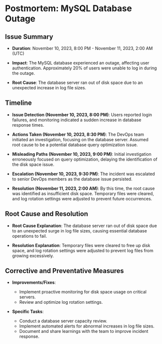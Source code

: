 # Postmortem: MySQL Database Outage

## Issue Summary

- **Duration**: November 10, 2023, 8:00 PM - November 11, 2023, 2:00 AM (UTC)
  
- **Impact**: The MySQL database experienced an outage, affecting user authentication. Approximately 20% of users were unable to log in during the outage.

- **Root Cause**: The database server ran out of disk space due to an unexpected increase in log file sizes.

## Timeline

- **Issue Detection (November 10, 2023, 8:00 PM)**: Users reported login failures, and monitoring indicated a sudden increase in database response times.

- **Actions Taken (November 10, 2023, 8:30 PM)**: The DevOps team initiated an investigation, focusing on the database server. Assumed root cause to be a potential database query optimization issue.

- **Misleading Paths (November 10, 2023, 9:00 PM)**: Initial investigation erroneously focused on query optimization, delaying the identification of the disk space issue.

- **Escalation (November 10, 2023, 9:30 PM)**: The incident was escalated to senior DevOps members as the database issue persisted.

- **Resolution (November 11, 2023, 2:00 AM)**: By this time, the root cause was identified as insufficient disk space. Temporary files were cleared, and log rotation settings were adjusted to prevent future occurrences.

## Root Cause and Resolution

- **Root Cause Explanation**: The database server ran out of disk space due to an unexpected surge in log file sizes, causing essential database operations to fail.

- **Resolution Explanation**: Temporary files were cleared to free up disk space, and log rotation settings were adjusted to prevent log files from growing excessively.

## Corrective and Preventative Measures

- **Improvements/Fixes**: 
  - Implement proactive monitoring for disk space usage on critical servers.
  - Review and optimize log rotation settings.

- **Specific Tasks**: 
  - Conduct a database server capacity review.
  - Implement automated alerts for abnormal increases in log file sizes.
  - Document and share learnings with the team to improve incident response.

